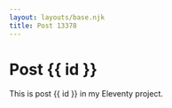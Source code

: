 ```yaml
---
layout: layouts/base.njk
title: Post 13378
---
```


# Post {{ id }}

This is post {{ id }} in my Eleventy project.
